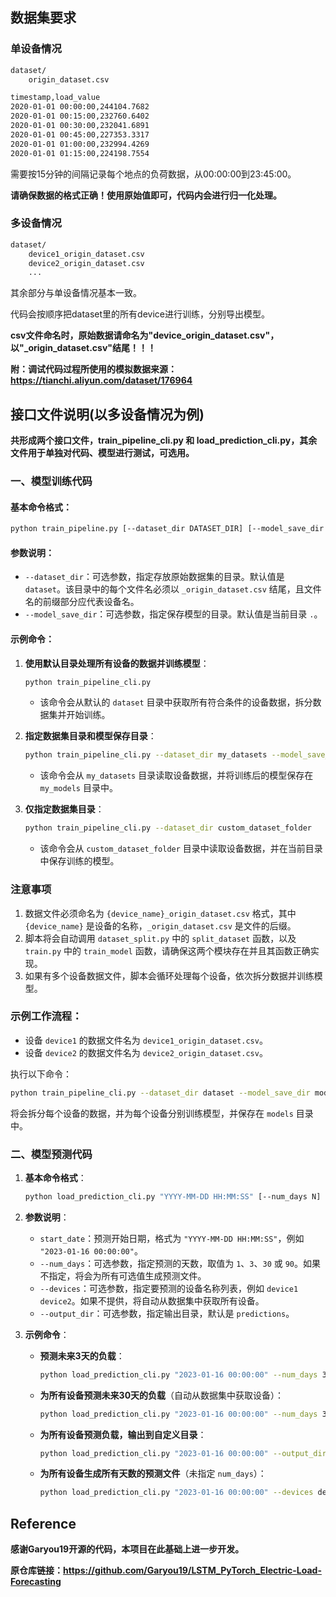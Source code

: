 ## 数据集要求

### 单设备情况

```bash
dataset/
	origin_dataset.csv
```

```bash
timestamp,load_value
2020-01-01 00:00:00,244104.7682
2020-01-01 00:15:00,232760.6402
2020-01-01 00:30:00,232041.6891
2020-01-01 00:45:00,227353.3317
2020-01-01 01:00:00,232994.4269
2020-01-01 01:15:00,224198.7554
```

需要按15分钟的间隔记录每个地点的负荷数据，从00:00:00到23:45:00。

**请确保数据的格式正确！使用原始值即可，代码内会进行归一化处理。**

### 多设备情况

```bash
dataset/
    device1_origin_dataset.csv
    device2_origin_dataset.csv
    ...
```

其余部分与单设备情况基本一致。

代码会按顺序把dataset里的所有device进行训练，分别导出模型。

**csv文件命名时，原始数据请命名为"device_origin_dataset.csv"，以"_origin_dataset.csv"结尾！！！**

**附：调试代码过程所使用的模拟数据来源：https://tianchi.aliyun.com/dataset/176964**

## 接口文件说明(以多设备情况为例)

**共形成两个接口文件，train_pipeline_cli.py 和 load_prediction_cli.py，其余文件用于单独对代码、模型进行测试，可选用。**

### 一、模型训练代码

#### 基本命令格式：
```bash
python train_pipeline.py [--dataset_dir DATASET_DIR] [--model_save_dir MODEL_SAVE_DIR]
```

#### 参数说明：
- `--dataset_dir`：可选参数，指定存放原始数据集的目录。默认值是 `dataset`。该目录中的每个文件名必须以 `_origin_dataset.csv` 结尾，且文件名的前缀部分应代表设备名。
- `--model_save_dir`：可选参数，指定保存模型的目录。默认值是当前目录 `.`。

#### 示例命令：
1. **使用默认目录处理所有设备的数据并训练模型**：
   ```bash
   python train_pipeline_cli.py
   ```
   - 该命令会从默认的 `dataset` 目录中获取所有符合条件的设备数据，拆分数据集并开始训练。

2. **指定数据集目录和模型保存目录**：
   ```bash
   python train_pipeline_cli.py --dataset_dir my_datasets --model_save_dir my_models
   ```
   - 该命令会从 `my_datasets` 目录读取设备数据，并将训练后的模型保存在 `my_models` 目录中。

3. **仅指定数据集目录**：
   ```bash
   python train_pipeline_cli.py --dataset_dir custom_dataset_folder
   ```
   - 该命令会从 `custom_dataset_folder` 目录中读取设备数据，并在当前目录中保存训练的模型。

### 注意事项
1. 数据文件必须命名为 `{device_name}_origin_dataset.csv` 格式，其中 `{device_name}` 是设备的名称，`_origin_dataset.csv` 是文件的后缀。
2. 脚本将会自动调用 `dataset_split.py` 中的 `split_dataset` 函数，以及 `train.py` 中的 `train_model` 函数，请确保这两个模块存在并且其函数正确实现。
3. 如果有多个设备数据文件，脚本会循环处理每个设备，依次拆分数据并训练模型。

### 示例工作流程：
- 设备 `device1` 的数据文件名为 `device1_origin_dataset.csv`。
- 设备 `device2` 的数据文件名为 `device2_origin_dataset.csv`。
  

执行以下命令：
```bash
python train_pipeline_cli.py --dataset_dir dataset --model_save_dir models
```
将会拆分每个设备的数据，并为每个设备分别训练模型，并保存在 `models` 目录中。

### 二、模型预测代码

1. **基本命令格式**：
   ```bash
   python load_prediction_cli.py "YYYY-MM-DD HH:MM:SS" [--num_days N] [--devices device1 device2 ...] [--output_dir directory]
   ```

2. **参数说明**：
   - `start_date`：预测开始日期，格式为 `"YYYY-MM-DD HH:MM:SS"`，例如 `"2023-01-16 00:00:00"`。
   - `--num_days`：可选参数，指定预测的天数，取值为 `1`、`3`、`30` 或 `90`。如果不指定，将会为所有可选值生成预测文件。
   - `--devices`：可选参数，指定要预测的设备名称列表，例如 `device1 device2`。如果不提供，将自动从数据集中获取所有设备。
   - `--output_dir`：可选参数，指定输出目录，默认是 `predictions`。

3. **示例命令**：
   - **预测未来3天的负载**：
     
     ```bash
     python load_prediction_cli.py "2023-01-16 00:00:00" --num_days 3 --devices device1 device2
     ```
   - **为所有设备预测未来30天的负载**（自动从数据集中获取设备）：
     ```bash
     python load_prediction_cli.py "2023-01-16 00:00:00" --num_days 30
     ```
   - **为所有设备预测负载，输出到自定义目录**：
     ```bash
     python load_prediction_cli.py "2023-01-16 00:00:00" --output_dir my_predictions
     ```
   - **为所有设备生成所有天数的预测文件**（未指定 `num_days`）：
     ```bash
     python load_prediction_cli.py "2023-01-16 00:00:00" --devices device1 device2
     ```

## Reference

**感谢Garyou19开源的代码，本项目在此基础上进一步开发。**

**原仓库链接：https://github.com/Garyou19/LSTM_PyTorch_Electric-Load-Forecasting**
